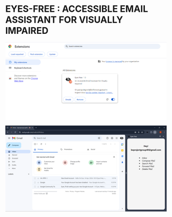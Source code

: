 # EYES-FREE : ACCESSIBLE EMAIL ASSISTANT FOR VISUALLY IMPAIRED

<img src="./assests/extensionPic.png"></img>

<img src="./assests/mainPicProj.png"></img>
